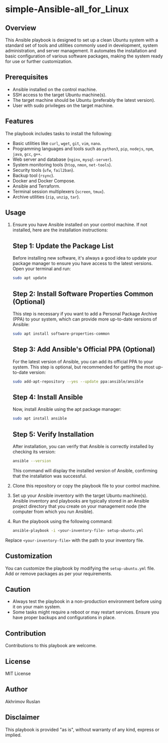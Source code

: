 # simple-Ansible-all_for_Linux

## Overview
This Ansible playbook is designed to set up a clean Ubuntu system with a standard set of tools and utilities commonly used in development, system administration, and server management. It automates the installation and basic configuration of various software packages, making the system ready for use or further customization.

## Prerequisites
- Ansible installed on the control machine.
- SSH access to the target Ubuntu machine(s).
- The target machine should be Ubuntu (preferably the latest version).
- User with sudo privileges on the target machine.

## Features
The playbook includes tasks to install the following:
- Basic utilities like `curl`, `wget`, `git`, `vim`, `nano`.
- Programming languages and tools such as `python3`, `pip`, `nodejs`, `npm`, `java`, `gcc`, `g++`.
- Web server and database (`nginx`, `mysql-server`).
- System monitoring tools (`htop`, `nmon`, `net-tools`).
- Security tools (`ufw`, `fail2ban`).
- Backup tool (`rsync`).
- Docker and Docker Compose.
- Ansible and Terraform.
- Terminal session multiplexers (`screen`, `tmux`).
- Archive utilities (`zip`, `unzip`, `tar`).

## Usage
1. Ensure you have Ansible installed on your control machine. If not installed, here are the installation instructions:
   ## Step 1: Update the Package List
   Before installing new software, it's always a good idea to update your package manager to ensure you have access to the latest versions. Open your terminal and run:
   ```bash
   sudo apt update
   ```
   ## Step 2: Install Software Properties Common (Optional)
   This step is necessary if you want to add a Personal Package Archive (PPA) to your system, which can provide more up-to-date versions of Ansible:
   ```bash
   sudo apt install software-properties-common
   ```
   ## Step 3: Add Ansible's Official PPA (Optional)
   For the latest version of Ansible, you can add its official PPA to your system. This step is optional, but recommended for getting the most up-to-date version:
   ```bash
   sudo add-apt-repository --yes --update ppa:ansible/ansible
   ```
   ## Step 4: Install Ansible
   Now, install Ansible using the apt package manager:
   ```bash
   sudo apt install ansible
   ```
   ## Step 5: Verify Installation
   After installation, you can verify that Ansible is correctly installed by checking its version:
   ```bash
   ansible --version
   ```
   This command will display the installed version of Ansible, confirming that the installation was successful.

3. Clone this repository or copy the playbook file to your control machine.
4. Set up your Ansible inventory with the target Ubuntu machine(s). Ansible inventory and playbooks are typically stored in an Ansible project directory that you create on your management node (the computer from which you run Ansible).
5. Run the playbook using the following command:
   ```bash
   ansible-playbook -i <your-inventory-file> setup-ubuntu.yml
   ```

Replace `<your-inventory-file>` with the path to your inventory file.

## Customization
You can customize the playbook by modifying the `setup-ubuntu.yml` file. Add or remove packages as per your requirements.

## Caution
- Always test the playbook in a non-production environment before using it on your main system.
- Some tasks might require a reboot or may restart services. Ensure you have proper backups and configurations in place.

## Contribution
Contributions to this playbook are welcome.

## License
MIT License

## Author
Akhrimov Ruslan

## Disclaimer
This playbook is provided "as is", without warranty of any kind, express or implied.

